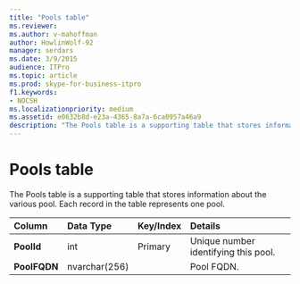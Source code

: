 ```yaml
---
title: "Pools table"
ms.reviewer: 
ms.author: v-mahoffman
author: HowlinWolf-92
manager: serdars
ms.date: 3/9/2015
audience: ITPro
ms.topic: article
ms.prod: skype-for-business-itpro
f1.keywords:
- NOCSH
ms.localizationpriority: medium
ms.assetid: e0632b8d-e23a-4365-8a7a-6ca0957a46a9
description: "The Pools table is a supporting table that stores information about the various pool. Each record in the table represents one pool."
---
```


# Pools table
 
The Pools table is a supporting table that stores information about the various pool. Each record in the table represents one pool.
  
|**Column**|**Data Type**|**Key/Index**|**Details**|
|:-----|:-----|:-----|:-----|
|**PoolId** <br/> |int  <br/> |Primary  <br/> |Unique number identifying this pool.  <br/> |
|**PoolFQDN** <br/> |nvarchar(256)  <br/> | <br/> |Pool FQDN.  <br/> |
   

